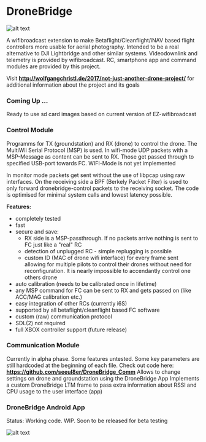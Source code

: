 # DroneBridge
![alt text](https://raw.githubusercontent.com/seeul8er/DroneBridge/master/wiki/DroneBridgeLogo-1_smaller.png)

A wifibroadcast extension to make Betaflight/Cleanflight/iNAV based flight controllers more usable for aerial photography. Intended to be a real alternative to DJI Lightbridge and other similar systems. Videodownlink and telemetry is provided by wifibroadcast. RC, smartphone app and command modules are provided by this project.

Visit <b>http://wolfgangchristl.de/2017/not-just-another-drone-project/</b> for additional information about the project and its goals

<h3>Coming Up ...</h3>
Ready to use sd card images based on current version of EZ-wifibroadcast

<h3>Control Module</h3>

Programms for TX (groundstation) and RX (drone) to control the drone. The MultiWii Serial Protocol (MSP) is used. In wifi-mode UDP packets with a MSP-Message as content can be sent to RX. Those get passed through to specified USB-port towards FC. WIFI-Mode is not yet implemented


In monitor mode packets get sent without the use of libpcap using raw interfaces. On the receiving side a BPF (Berkely Packet Filter) is used to only forward dronebridge-control packets to the receiving socket. The code is optimised for minimal system calls and lowest latency possible.

<b>Features:</b>
 - completely tested
 - fast
 - secure and save: 
   - RX side is a MSP-passthrough. If no packets arrive nothing is sent to FC just like a "real" RC
   - detection of unplugged RC - simple replugging is possible
   - custom ID (MAC of drone wifi interface) for every frame sent allowing for multiple pilots to control their drones without need   for reconfiguration. It is nearly impossible to accendantly control one others drone 
 - auto calibration (needs to be calibrated once in lifetime)
 - any MSP command for FC can be sent to RX and gets passed on (like ACC/MAG calibration etc.)
 - easy integration of other RCs (currently i6S)
 - supported by all betaflight/cleanflight based FC software
 - custom (raw) communication protocol
 - SDL(2) not required
 - full XBOX controller support (future release)


<h3>Communication Module</h3>

Currently in alpha phase. Some features untested. Some key parameters are still hardcoded at the beginning of each file.
Check out code here: <b>https://github.com/seeul8er/DroneBridge_Comm</b>
Allows to change settings on drone and groundstation using the DroneBridge App
Implements a custom DroneBridge LTM frame to pass extra information about RSSI and CPU usage to the user interface (app)

<h3>DroneBridge Android App</h3>

Status: Working code. WIP. Soon to be released for beta testing

![alt text](https://raw.githubusercontent.com/seeul8er/DroneBridge/master/wiki/dp_app_screen.png)
